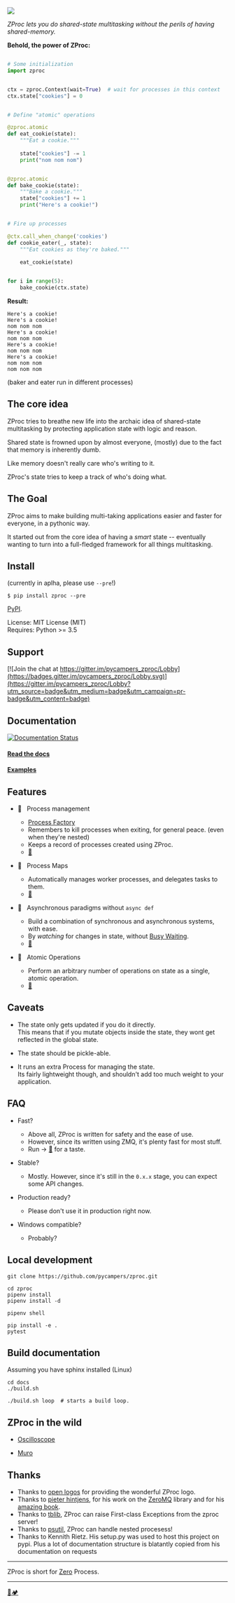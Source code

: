 <img src="https://i.imgur.com/sJARxXD.png" />

*ZProc lets you do shared-state multitasking without the perils of having shared-memory.*

**Behold, the power of ZProc:**

```python

# Some initialization
import zproc


ctx = zproc.Context(wait=True)  # wait for processes in this context
ctx.state["cookies"] = 0


# Define "atomic" operations

@zproc.atomic
def eat_cookie(state):
    """Eat a cookie."""
    
    state["cookies"] -= 1
    print("nom nom nom")


@zproc.atomic
def bake_cookie(state):
    """Bake a cookie."""
    state["cookies"] += 1
    print("Here's a cookie!")


# Fire up processes

@ctx.call_when_change('cookies')
def cookie_eater(_, state):
    """Eat cookies as they're baked."""
    
    eat_cookie(state)


for i in range(5):
    bake_cookie(ctx.state)
```

**Result:**

```
Here's a cookie!
Here's a cookie!
nom nom nom
Here's a cookie!
nom nom nom
Here's a cookie!
nom nom nom
Here's a cookie!
nom nom nom
nom nom nom
```

(baker and eater run in different processes)

## The core idea

ZProc tries to breathe new life into the archaic idea of shared-state multitasking by 
protecting application state with logic and reason. 

Shared state is frowned upon by almost everyone, 
(mostly) due to the fact that memory is inherently dumb.

Like memory doesn't really care who's writing to it.

ZProc's state tries to keep a track of who's doing what.

## The Goal

ZProc aims to make building multi-taking applications easier and faster for everyone, in a pythonic way.

It started out from the core idea of having a *smart* state -- 
eventually wanting to turn into a full-fledged framework for all things multitasking.

## Install

(currently in aplha, please use `--pre`!)

```
$ pip install zproc --pre
``` 

[PyPI](https://pypi.org/project/zproc/).

License: MIT License (MIT)<br>
Requires: Python >= 3.5

## Support 

[![Join the chat at https://gitter.im/pycampers_zproc/Lobby](https://badges.gitter.im/pycampers_zproc/Lobby.svg)](https://gitter.im/pycampers_zproc/Lobby?utm_source=badge&utm_medium=badge&utm_campaign=pr-badge&utm_content=badge) 

## Documentation

[![Documentation Status](https://readthedocs.org/projects/zproc/badge/?version=latest)](https://zproc.readthedocs.io/)

#### [Read the docs](http://zproc.readthedocs.io/en/latest/)

#### [Examples](examples)


## Features

- 🌠 &nbsp; Process management

    -   [Process Factory](https://zproc.readthedocs.io/en/latest/api.html#zproc.Context.process_factory)
    -   Remembers to kill processes when exiting, for general peace.
        (even when they're nested)
    -   Keeps a record of processes created using ZProc.
    -   [🔖](https://zproc.readthedocs.io/en/latest/api.html#context)

- 🌠 &nbsp; Process Maps
    
    - Automatically manages worker processes, and delegates tasks to them.
    -   [🔖](https://zproc.readthedocs.io/en/latest/api.html#context)    

- 🌠 &nbsp; Asynchronous paradigms without `async def`

    -   Build a combination of synchronous and asynchronous systems, with ease.
    -   By _watching_ for changes in state, without
        [Busy Waiting](https://en.wikipedia.org/wiki/Busy_waiting).
    -   [🔖](https://zproc.readthedocs.io/en/latest/api.html#state)
    
- 🌠 &nbsp; Atomic Operations
    -   Perform an arbitrary number of operations on state as a single,
        atomic operation.
    -   [🔖](https://zproc.readthedocs.io/en/latest/user/atomicity.html)

## Caveats

-   The state only gets updated if you do it directly.<br>
    This means that if you mutate objects inside the state,
    they wont get reflected in the global state.

-   The state should be pickle-able.

-   It runs an extra Process for managing the state.<br>
    Its fairly lightweight though, and shouldn't add too
    much weight to your application.

## FAQ

-   Fast?

    -   Above all, ZProc is written for safety and the ease of use.
    -   However, since its written using ZMQ, it's plenty fast for most stuff.
    -   Run -> [🔖](eamples/async_vs_zproc.py) for a taste.

-   Stable?

    -   Mostly. However, since it's still in the `0.x.x` stage, you can expect some API changes. 

-   Production ready?

    -   Please don't use it in production right now.

-   Windows compatible?

    -   Probably?
    
## Local development

```
git clone https://github.com/pycampers/zproc.git

cd zproc
pipenv install
pipenv install -d
 
pipenv shell

pip install -e .
pytest 
```

## Build documentation

Assuming you have sphinx installed (Linux)

```
cd docs
./build.sh 

./build.sh loop  # starts a build loop.
```

## ZProc in the wild

- [Oscilloscope](https://github.com/pycampers/oscilloscope)

- [Muro](https://github.com/pycampers/muro)

## Thanks

-   Thanks to [open logos](https://github.com/arasatasaygin/openlogos) for providing the wonderful ZProc logo.
-   Thanks to [pieter hintjens](http://hintjens.com/),
    for his work on the [ZeroMQ](http://zeromq.org/) library
    and for his [amazing book](http://zguide.zeromq.org/).
-   Thanks to [tblib](https://github.com/ionelmc/python-tblib),
    ZProc can raise First-class Exceptions from the zproc server!
-   Thanks to [psutil](https://github.com/giampaolo/psutil),
    ZProc can handle nested procesess!
-   Thanks to Kennith Rietz.
    His setup.py was used to host this project on pypi.
    Plus a lot of documentation structure is blatantly copied
    from his documentation on requests

---

ZProc is short for [Zero](http://zguide.zeromq.org/page:all#The-Zen-of-Zero) Process.

---

[🐍🏕️](http://www.pycampers.com/)
